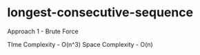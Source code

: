 # longest-consecutive-sequence

Approach 1 - Brute Force

TIme Complexity - O(n^3)
Space Complexity - O(n)

